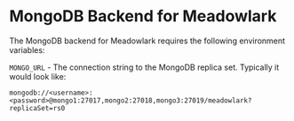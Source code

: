# MongoDB Backend for Meadowlark

The MongoDB backend for Meadowlark requires the following environment variables:

`MONGO_URL` - The connection string to the MongoDB replica set. Typically it would look like:

`mongodb://<username>:<password>@mongo1:27017,mongo2:27018,mongo3:27019/meadowlark?replicaSet=rs0`

